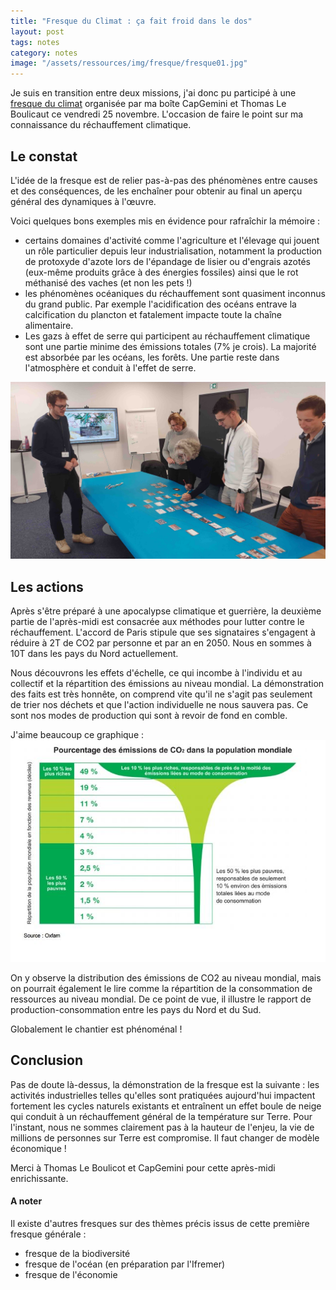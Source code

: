 ```yaml
---
title: "Fresque du Climat : ça fait froid dans le dos"
layout: post
tags: notes
category: notes
image: "/assets/ressources/img/fresque/fresque01.jpg"
---
```


Je suis en transition entre deux missions, j'ai donc pu participé à une [fresque du climat](https://fresqueduclimat.org/) organisée par ma boîte CapGemini et Thomas Le Boulicaut ce vendredi 25 novembre. L'occasion de faire le point sur ma connaissance du réchauffement climatique.

<!--more-->

## Le constat 

L'idée de la fresque est de relier pas-à-pas des phénomènes entre causes et des conséquences, de les enchaîner pour obtenir au final un aperçu général des dynamiques à l'œuvre. 

Voici quelques bons exemples mis en évidence pour rafraîchir la mémoire :

- certains domaines d'activité comme l'agriculture et l'élevage qui jouent un rôle particulier depuis leur industrialisation, notamment la production de protoxyde d'azote lors de l'épandage de lisier ou d'engrais azotés (eux-même produits grâce à des énergies fossiles) ainsi que le rot méthanisé des vaches (et non les pets !)
- les phénomènes océaniques du réchauffement sont quasiment inconnus du grand public. Par exemple l'acidification des océans entrave la calcification du plancton et fatalement impacte toute la chaîne alimentaire. 
- Les gazs à effet de serre qui participent au réchauffement climatique sont une partie minime des émissions totales (7% je crois). La majorité est absorbée par les océans, les forêts. Une partie reste dans l'atmosphère et conduit à l'effet de serre.

![Fresque du climat](../assets/ressources/img/fresque/fresque01.jpg)

## Les actions

Après s'être préparé à une apocalypse climatique et guerrière, la deuxième partie de l'après-midi est  consacrée aux méthodes pour lutter contre le réchauffement. L'accord de Paris stipule que ses signataires s'engagent à réduire à 2T de CO2 par personne et par an en 2050. Nous en sommes à 10T dans les pays du Nord actuellement. 

Nous découvrons les effets d'échelle, ce qui incombe à l'individu et au collectif et la répartition des émissions au niveau mondial. 
La démonstration des faits est très honnête, on comprend vite qu'il ne s'agit pas seulement de trier nos déchets et que l'action individuelle ne nous sauvera pas. Ce sont nos modes de production qui sont à revoir de fond en comble.

J'aime beaucoup ce graphique :  
![Champignon repartition CO2 mondial](../assets/ressources/img/fresque/champignon.jpg)

On y observe la distribution des émissions de CO2 au niveau mondial, mais on pourrait également le lire comme la répartition de la consommation de ressources au niveau mondial. De ce point de vue, il illustre le rapport de production-consommation entre les pays du Nord et du Sud.

Globalement le chantier est phénoménal !

## Conclusion

Pas de doute là-dessus, la démonstration de la fresque est la suivante : les activités industrielles telles qu'elles sont pratiquées aujourd'hui impactent fortement les cycles naturels existants et entraînent un effet boule de neige qui conduit à un réchauffement général de la température sur Terre. 
Pour l'instant, nous ne sommes clairement pas à la hauteur de l'enjeu, la vie de millions de personnes sur Terre est compromise. Il faut changer de modèle économique !

Merci à Thomas Le Boulicot et CapGemini pour cette après-midi enrichissante.

#### A noter

Il existe d'autres fresques sur des thèmes précis issus de cette première fresque générale :

- fresque de la biodiversité
- fresque de l'océan (en préparation par l'Ifremer)
- fresque de l'économie
